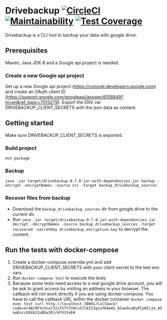 # Drivebackup [![CircleCI](https://circleci.com/gh/jannik-hh/drivebackup.svg?style=svg)](https://circleci.com/gh/jannik-hh/drivebackup) [![Maintainability](https://api.codeclimate.com/v1/badges/df110004d0ebe06536b9/maintainability)](https://codeclimate.com/github/jannik-hh/drivebackup/maintainability) [![Test Coverage](https://api.codeclimate.com/v1/badges/df110004d0ebe06536b9/test_coverage)](https://codeclimate.com/github/jannik-hh/drivebackup/test_coverage)
Drivebackup is a CLI tool to backup your data with google drive.

## Prerequisites
Maven, Java JDK 8 and a Google api project is needed.

### Create a new Google api project
Set up a new Google api project (https://console.developers.google.com) and create an
OAuth client ID (https://support.google.com/googleapi/answer/6158849?hl=en&ref_topic=7013279).
Export the ENV var DRIVEBACKUP_CLIENT_SECRETS with the json data as content.

## Getting started
Make sure DRIVEBACKUP_CLIENT_SECRETS is exported.
### Build project
`mvn package`
### Backup
`java -jar target/drivebackup-0.7.0-jar-with-dependencies.jar backup -encrypt -encryptNames -source src -target backup_drivebackup_sources`
### Recover files from backup
* Download the `backup_drivebackup_sources` dir from google drive to the current dir.
* Run
`java -jar target/drivebackup-0.7.0-jar-with-dependencies.jar decrypt -decryptNames -source backup_drivebackup_sources -target recovered -secretKey drivebackup_encryption.key`
to decrypt the content.

## Run the tests with docker-compose
1) Create a docker-compose.override.yml and add DRIVEBACKUP_CLIENT_SECRETS with your client secret to the test env vars.
2) Run `docker-compose test` to execute the tests
3) Because some tests need access to a real google drive account, you will be ask to grant access by visiting an address
   in your browser. The callback will not work directly if you are using docker-compose. You have to call the callback URL within the docker container
   `docker compose exec test curl http://localhost:30001/Callback?code=4/AACNYYuSnvC3IcF5TYZYmCu33l8Z23gxuY64wmS_AIawSxaDyPCpHIijm_A5owEoccUXXAJ2uNSw1RjrH7X3YoE#`
